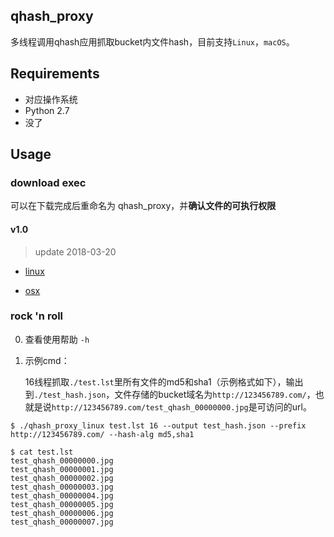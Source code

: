 ## qhash_proxy

多线程调用qhash应用抓取bucket内文件hash，目前支持`Linux`，`macOS`。

## Requirements

* 对应操作系统
* Python 2.7
* 没了

## Usage

### download exec

可以在下载完成后重命名为 qhash_proxy，并**确认文件的可执行权限**

#### v1.0 

> update 2018-03-20

* [linux](http://p4ukyt7s7.bkt.clouddn.com/log_proxy/v1.0/qhash_proxy_linux)

* [osx](http://p4ukyt7s7.bkt.clouddn.com/log_proxy/v1.0/qhash_proxy_osx)

### rock 'n roll

0. 查看使用帮助 `-h` 

1. 示例cmd：

   16线程抓取`./test.lst`里所有文件的md5和sha1（示例格式如下），输出到`./test_hash.json`，文件存储的bucket域名为`http://123456789.com/`，也就是说`http://123456789.com/test_qhash_00000000.jpg`是可访问的url。

```
$ ./qhash_proxy_linux test.lst 16 --output test_hash.json --prefix http://123456789.com/ --hash-alg md5,sha1

$ cat test.lst
test_qhash_00000000.jpg
test_qhash_00000001.jpg
test_qhash_00000002.jpg
test_qhash_00000003.jpg
test_qhash_00000004.jpg
test_qhash_00000005.jpg
test_qhash_00000006.jpg
test_qhash_00000007.jpg
```